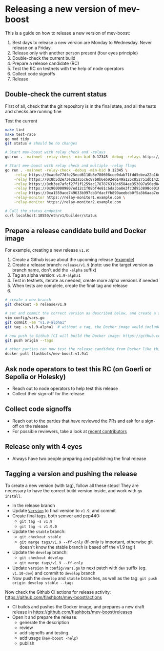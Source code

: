 # Releasing a new version of mev-boost

This is a guide on how to release a new version of mev-boost:

1. Best days to release a new version are Monday to Wednesday. Never release on a Friday.
1. Release only with another person present (four eyes principle)
1. Double-check the current build
1. Prepare a release candidate (RC)
1. Test the RC on testnets with the help of node operators
1. Collect code signoffs
1. Release

## Double-check the current status

First of all, check that the git repository is in the final state, and all the tests and checks are running fine

Test the current

```bash
make lint
make test-race
go mod tidy
git status # should be no changes

# Start mev-boost with relay check and -relays
go run . -mainnet -relay-check -min-bid 0.12345 -debug -relays https://0xac6e77dfe25ecd6110b8e780608cce0dab71fdd5ebea22a16c0205200f2f8e2e3ad3b71d3499c54ad14d6c21b41a37ae@boost-relay.flashbots.net,https://0x8b5d2e73e2a3a55c6c87b8b6eb92e0149a125c852751db1422fa951e42a09b82c142c3ea98d0d9930b056a3bc9896b8f@bloxroute.max-profit.blxrbdn.com,https://0xb3ee7afcf27f1f1259ac1787876318c6584ee353097a50ed84f51a1f21a323b3736f271a895c7ce918c038e4265918be@relay.edennetwork.io,https://0x9000009807ed12c1f08bf4e81c6da3ba8e3fc3d953898ce0102433094e5f22f21102ec057841fcb81978ed1ea0fa8246@builder-relay-mainnet.blocknative.com,https://0xa1559ace749633b997cb3fdacffb890aeebdb0f5a3b6aaa7eeeaf1a38af0a8fe88b9e4b1f61f236d2e64d95733327a62@relay.ultrasound.money -relay-monitors https://relay-monitor1.example.com,https://relay-monitor2.example.com

# Start mev-boost with relay check and multiple -relay flags
go run . -mainnet -relay-check -debug -min-bid 0.12345 \
    -relay https://0xac6e77dfe25ecd6110b8e780608cce0dab71fdd5ebea22a16c0205200f2f8e2e3ad3b71d3499c54ad14d6c21b41a37ae@boost-relay.flashbots.net \
    -relay https://0x8b5d2e73e2a3a55c6c87b8b6eb92e0149a125c852751db1422fa951e42a09b82c142c3ea98d0d9930b056a3bc9896b8f@bloxroute.max-profit.blxrbdn.com \
    -relay https://0xb3ee7afcf27f1f1259ac1787876318c6584ee353097a50ed84f51a1f21a323b3736f271a895c7ce918c038e4265918be@relay.edennetwork.io \
    -relay https://0x9000009807ed12c1f08bf4e81c6da3ba8e3fc3d953898ce0102433094e5f22f21102ec057841fcb81978ed1ea0fa8246@builder-relay-mainnet.blocknative.com \
    -relay https://0xa1559ace749633b997cb3fdacffb890aeebdb0f5a3b6aaa7eeeaf1a38af0a8fe88b9e4b1f61f236d2e64d95733327a62@relay.ultrasound.money \
    -relay-monitor https://relay-monitor1.example.com \
    -relay-monitor https://relay-monitor2.example.com

# Call the status endpoint
curl localhost:18550/eth/v1/builder/status
```

## Prepare a release candidate build and Docker image

For example, creating a new release `v1.9`:

1. Create a Github issue about the upcoming release ([example](https://github.com/flashbots/mev-boost/issues/524))
2. Create a release branch: `release/v1.9` (note: use the target version as branch name, don't add the `-alpha` suffix)
3. Tag an alpha version: `v1.9-alpha1`
4. Test in testnets, iterate as needed, create more alpha versions if needed
5. When tests are complete, create the final tag and release
6.

```bash
# create a new branch
git checkout -b release/v1.9

# set and commit the correct version as described below, and create a signed tag
vim config/vars.go
git commit -am "v1.9-alpha1"
git tag -s v1.9-alpha1  # without a tag, the Docker image would include the wrong version number

# now push to Github (CI will build the Docker image: https://github.com/flashbots/mev-boost/actions)
git push origin --tags

# other parties can now test the release candidate from Docker like this:
docker pull flashbots/mev-boost:v1.9a1
```

## Ask node operators to test this RC (on Goerli or Sepolia or Holesky)

* Reach out to node operators to help test this release
* Collect their sign-off for the release

## Collect code signoffs

* Reach out to the parties that have reviewed the PRs and ask for a sign-off on the release
* For possible reviewers, take a look at [recent contributors](https://github.com/flashbots/mev-boost/graphs/contributors)

## Release only with 4 eyes

* Always have two people preparing and publishing the final release

## Tagging a version and pushing the release

To create a new version (with tag), follow all these steps! They are necessary to have the correct build version inside, and work with `go install`.

* In the release branch
* Update [`Version`](/config/vars.go) to final version to `v1.9`, and commit
* Create final tags, both semver and pep440:
  * `git tag -s v1.9`
  * `git tag -s v1.9.0`
* Update the `stable` branch:
  * `git checkout stable`
  * `git merge tags/v1.9 --ff-only` (ff-only is important, otherwise git doesn't know the stable branch is based off the v1.9 tag!)
* Update the `develop` branch:
  * `git checkout develop`
  * `git merge tags/v1.9 --ff-only`
* Update `Version` in `config/vars.go` to next patch with `dev` suffix (eg. `v1.10-dev`) and commit to `develop` branch
* Now push the `develop` and `stable` branches, as well as the tag: `git push origin develop stable --tags`

Now check the Github CI actions for release activity: https://github.com/flashbots/mev-boost/actions
* CI builds and pushes the Docker image, and prepares a new draft release in https://github.com/flashbots/mev-boost/releases
* Open it and prepare the release:
  * generate the description
  * review
  * add signoffs and testing
  * add usage (`mev-boost -help`)
  * publish
